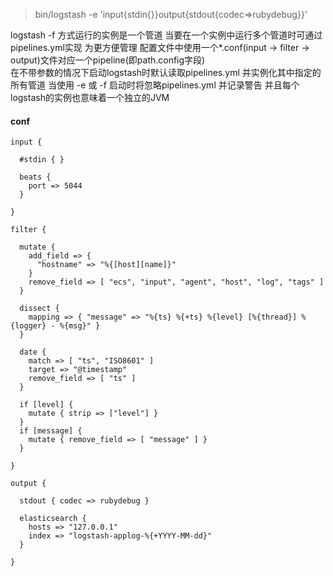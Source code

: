 > bin/logstash -e 'input{stdin{}}output{stdout{codec=>rubydebug}}'

logstash -f 方式运行的实例是一个管道 当要在一个实例中运行多个管道时可通过pipelines.yml实现 为更方便管理 配置文件中使用一个*.conf(input -> filter -> output)文件对应一个pipeline(即path.config字段)  
在不带参数的情况下启动logstash时默认读取pipelines.yml 并实例化其中指定的所有管道 当使用 -e 或 -f 启动时将忽略pipelines.yml 并记录警告 并且每个logstash的实例也意味着一个独立的JVM
#### conf
```
input {

  #stdin { }
  
  beats {
    port => 5044
  }

}

filter {

  mutate {
	add_field => {
	  "hostname" => "%{[host][name]}"
	}
	remove_field => [ "ecs", "input", "agent", "host", "log", "tags" ]
  }
  
  dissect {
    mapping => { "message" => "%{ts} %{+ts} %{level} [%{thread}] %{logger} - %{msg}" }
  }
  
  date {
    match => [ "ts", "ISO8601" ]
    target => "@timestamp"
    remove_field => [ "ts" ]
  }
  
  if [level] {
    mutate { strip => ["level"] }
  }
  if [message] {
    mutate { remove_field => [ "message" ] }
  }

}

output {

  stdout { codec => rubydebug }
  
  elasticsearch {
	hosts => "127.0.0.1"
	index => "logstash-applog-%{+YYYY-MM-dd}"
  }
  
}
```